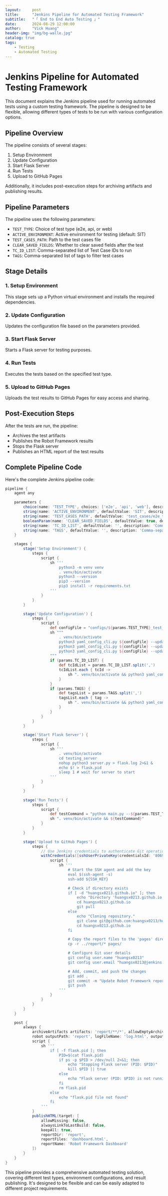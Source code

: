 ```yaml
---
layout:     post
title:      "Jenkins Pipeline for Automated Testing Framework"
subtitle:   "「 End to End Auto Testing 」" 
date:       2024-08-29 12:00:00
author:     "Vick Huang"
header-img: "img/bg-walle.jpg"
catalog: true
tags:
    - Testing
    - Automated Testing
---
```




# Jenkins Pipeline for Automated Testing Framework

This document explains the Jenkins pipeline used for running automated tests using a custom testing framework. The pipeline is designed to be flexible, allowing different types of tests to be run with various configuration options.

## Pipeline Overview

The pipeline consists of several stages:

1. Setup Environment
2. Update Configuration
3. Start Flask Server
4. Run Tests
5. Upload to GitHub Pages

Additionally, it includes post-execution steps for archiving artifacts and publishing results.

## Pipeline Parameters

The pipeline uses the following parameters:

- `TEST_TYPE`: Choice of test type (e2e, api, or web)
- `ACTIVE_ENVIRONMENT`: Active environment for testing (default: SIT)
- `TEST_CASES_PATH`: Path to the test cases file
- `CLEAR_SAVED_FIELDS`: Whether to clear saved fields after the test
- `TC_ID_LIST`: Comma-separated list of Test Case IDs to run
- `TAGS`: Comma-separated list of tags to filter test cases

## Stage Details

### 1. Setup Environment

This stage sets up a Python virtual environment and installs the required dependencies.

### 2. Update Configuration

Updates the configuration file based on the parameters provided.

### 3. Start Flask Server

Starts a Flask server for testing purposes.

### 4. Run Tests

Executes the tests based on the specified test type.

### 5. Upload to GitHub Pages

Uploads the test results to GitHub Pages for easy access and sharing.

## Post-Execution Steps

After the tests are run, the pipeline:

- Archives the test artifacts
- Publishes the Robot Framework results
- Stops the Flask server
- Publishes an HTML report of the test results

## Complete Pipeline Code

Here's the complete Jenkins pipeline code:

```groovy
pipeline {
    agent any

    parameters {
        choice(name: 'TEST_TYPE', choices: ['e2e', 'api', 'web'], description: 'Type of test to run')
        string(name: 'ACTIVE_ENVIRONMENT', defaultValue: 'SIT', description: 'Active environment for testing')
        string(name: 'TEST_CASES_PATH', defaultValue: 'test_cases/e2e_test_cases.xlsx', description: 'Path to test cases file')
        booleanParam(name: 'CLEAR_SAVED_FIELDS', defaultValue: true, description: 'Clear saved fields after test')
        string(name: 'TC_ID_LIST', defaultValue: '', description: 'Comma-separated list of Test Case IDs to run')
        string(name: 'TAGS', defaultValue: '', description: 'Comma-separated list of tags to filter test cases')
    }

    stages {
        stage('Setup Environment') {
            steps {
                script {
                    sh '''
                        python3 -m venv venv
                        . venv/bin/activate
                        python3 --version
                        pip3 --version
                        pip3 install -r requirements.txt
                    '''
                }
            }
        }

        stage('Update Configuration') {
            steps {
                script {
                    def configFile = "configs/${params.TEST_TYPE}_test_config.yaml"
                    sh """
                        . venv/bin/activate
                        python3 yaml_config_cli.py ${configFile} --update active_environment ${params.ACTIVE_ENVIRONMENT}
                        python3 yaml_config_cli.py ${configFile} --update test_cases_path ${params.TEST_CASES_PATH}
                        python3 yaml_config_cli.py ${configFile} --update clear_saved_fields_after_test ${params.CLEAR_SAVED_FIELDS}
                    """
                    if (params.TC_ID_LIST) {
                        def tcIdList = params.TC_ID_LIST.split(',')
                        tcIdList.each { tcId ->
                            sh ". venv/bin/activate && python3 yaml_config_cli.py ${configFile} --add-to-list tc_id_list ${tcId.trim()}"
                        }
                    }
                    if (params.TAGS) {
                        def tagsList = params.TAGS.split(',')
                        tagsList.each { tag ->
                            sh ". venv/bin/activate && python3 yaml_config_cli.py ${configFile} --add-to-list tags ${tag.trim()}"
                        }
                    }
                }
            }
        }

        stage('Start Flask Server') {
            steps {
                script {
                    sh '''
                        . venv/bin/activate
                        cd testing_server
                        nohup python3 server.py > flask.log 2>&1 &
                        echo $! > flask.pid
                        sleep 1 # wait for server to start
                    '''
                }
            }
        }

        stage('Run Tests') {
            steps {
                script {
                    def testCommand = "python main.py --${params.TEST_TYPE}"
                    sh ". venv/bin/activate && ${testCommand}"
                }
            }
        }

        stage('Upload to GitHub Pages') {
            steps {
                // Use Jenkins credentials to authenticate Git operations
                withCredentials([sshUserPrivateKey(credentialsId: '806992a3-f7c4-4c83-990f-978e939144f4', keyFileVariable: 'SSH_KEY')]) {
                    script {
                        sh '''
                            # Start the SSH agent and add the key
                            eval $(ssh-agent -s)
                            ssh-add ${SSH_KEY}

                            # Check if directory exists
                            if [ -d "huangsx0213.github.io" ]; then
                                echo "Directory 'huangsx0213.github.io' exists. Pulling latest changes."
                                cd huangsx0213.github.io
                                git pull
                            else
                                echo "Cloning repository."
                                git clone git@github.com:huangsx0213/huangsx0213.github.io.git
                                cd huangsx0213.github.io
                            fi

                            # Copy the report files to the 'pages' directory
                            cp -r ../report/* pages/

                            # Configure Git user details
                            git config user.name "huangsx0213"
                            git config user.email "huangsx0213@jenkins.com"

                            # Add, commit, and push the changes
                            git add .
                            git commit -m "Update Robot Framework report"
                            git push
                        '''
                    }
                }
            }
        }
    }

    post {
        always {
            archiveArtifacts artifacts: 'report/**/*', allowEmptyArchive: true
            robot outputPath: 'report', logFileName: 'log.html', outputFileName: 'output.xml', reportFileName: 'report.html', passThreshold: 100, unstableThreshold: 75
            script {
                sh '''
                    if [ -f flask.pid ]; then
                        PID=$(cat flask.pid)
                        if ps -p $PID > /dev/null 2>&1; then
                            echo "Stopping Flask server (PID: $PID)"
                            kill $PID || true
                        else
                            echo "Flask server (PID: $PID) is not running"
                        fi
                        rm flask.pid
                    else
                        echo "flask.pid file not found"
                    fi
                '''
            }
            publishHTML(target: [
                allowMissing: false,
                alwaysLinkToLastBuild: false,
                keepAll: true,
                reportDir: 'report',
                reportFiles: 'dashboard.html',
                reportName: 'Robot Framework Dashboard'
            ])
        }
    }
}
```

This pipeline provides a comprehensive automated testing solution, covering different test types, environment configurations, and result publishing. It's designed to be flexible and can be easily adapted to different project requirements.